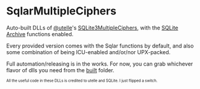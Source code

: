 # SqlarMultipleCiphers
Auto-built DLLs of [@utelle](https://github.com/utelle/SQLite3MultipleCiphers)'s [SQLite3MultipleCiphers](https://github.com/utelle/SQLite3MultipleCiphers), with the [SQLite Archive](https://www.sqlite.org/sqlar.html) functions enabled.

Every provided version comes with the Sqlar functions by default, and also some combination of being ICU-enabled and/or/nor UPX-packed.

Full automation/releasing is in the works. For now, you can grab whichever flavor of dlls you need from the [built](https://github.com/Qriist/SqlarMultipleCiphers/tree/master/built) folder.

 <sup><sub>All the useful code in these DLLs is credited to utelle and SQLite. I just flipped a switch.</sub></sup>
